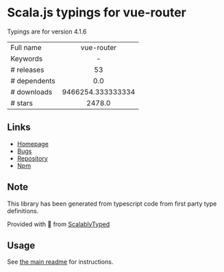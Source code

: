 
# Scala.js typings for vue-router

Typings are for version 4.1.6



|                    |                 |
| ------------------ | :-------------: |
| Full name          | vue-router |
| Keywords           | - |
| # releases         | 53 |
| # dependents       | 0.0 |
| # downloads        | 9466254.333333334 |
| # stars            | 2478.0 |

## Links
- [Homepage](https://github.com/vuejs/router#readme)
- [Bugs](https://github.com/vuejs/router/issues)
- [Repository](https://github.com/vuejs/router)
- [Npm](https://www.npmjs.com/package/vue-router)
    


## Note
This library has been generated from typescript code from first party type definitions.

Provided with :purple_heart: from [ScalablyTyped](https://github.com/oyvindberg/ScalablyTyped)

## Usage
See [the main readme](../../readme.md) for instructions.


